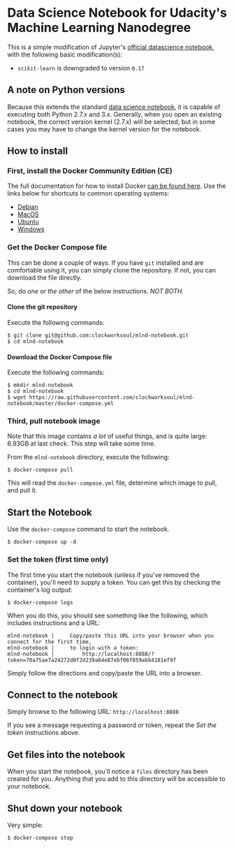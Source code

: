 # Data Science Notebook for Udacity's Machine Learning Nanodegree

This is a simple modification of Jupyter's [official datascience notebook](https://github.com/jupyter/docker-stacks/tree/master/datascience-notebook), with the following basic modification(s): 

* `scikit-learn` is downgraded to version `0.17`

## A note on Python versions

Because this extends the standard [data science notebook](https://hub.docker.com/r/jupyter/datascience-notebook/), it is capable of executing both Python 2.7.x and 3.x. Generally, when you open an existing notebook, the correct version kernel (2.7.x) will be selected, but in some cases you may have to change the kernel version for the notebook.

## How to install

### First, install the Docker Community Edition (CE)

The full documentation for how to install Docker [can be found here](https://docs.docker.com/engine/installation/). Use the links below for shortcuts to common operating systems:
* [Debian](https://store.docker.com/editions/community/docker-ce-server-debian)
* [MacOS](https://store.docker.com/editions/community/docker-ce-desktop-mac)
* [Ubuntu](https://store.docker.com/editions/community/docker-ce-server-ubuntu)
* [Windows](https://store.docker.com/editions/community/docker-ce-desktop-windows)

### Get the Docker Compose file

This can be done a couple of ways. If you have `git` installed and are comfortable using it, you can simply clone the repository. If not, you can download the file directly.

So, do _one or the other_ of the below instructions. _NOT BOTH._

#### Clone the git repository

Execute the following commands:

```
$ git clone git@github.com:clockworksoul/mlnd-notebook.git
$ cd mlnd-notebook
```

#### Download the Docker Compose file

Execute the following commands:

```
$ mkdir mlnd-notebook
$ cd mlnd-notebook
$ wget https://raw.githubusercontent.com/clockworksoul/mlnd-notebook/master/docker-compose.yml
```

### Third, pull notebook image

Note that this image contains _a lot_ of useful things, and is quite large: 6.93GB at last check. This step will take some time.

From the `mlnd-notebook` directory, execute the following:
```
$ docker-compose pull
```

This will read the `docker-compose.yml` file, determine which image to pull, and pull it.

## Start the Notebook

Use the `docker-compose` command to start the notebook.

```
$ docker-compose up -d
```

### Set the token (first time only)

The first time you start the notebook (unless if you've removed the container), you'll need to supply a token. You can get this by checking the container's log output:

```
$ docker-compose logs
```

When you do this, you should see something like the following, which includes instructions and a URL:

```
mlnd-notebook |     Copy/paste this URL into your browser when you connect for the first time,
mlnd-notebook |     to login with a token:
mlnd-notebook |         http://localhost:8888/?token=70a75ae7a24272d0f2d239a84e87ebf06f859abb4181ef9f
```

Simply follow the directions and copy/paste the URL into a browser.

## Connect to the notebook

Simply browse to the following URL: `http://localhost:8888`

If you see a message requesting a password or token, repeat the _Set the token_ instructions above.

## Get files into the notebook

When you start the notebook, you'll notice a `files` directory has been created for you. Anything that you add to this directory will be accessible to your notebook. 

## Shut down your notebook

Very simple:

```
$ docker-compose stop
```
